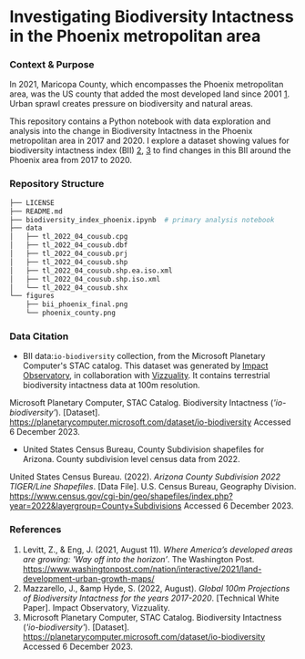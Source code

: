 # Investigating Biodiversity Intactness in the Phoenix metropolitan area

### Context & Purpose

In 2021, Maricopa County, which encompasses the Phoenix metropolitan area, was the US county that added the most developed land since 2001 [1](https://www.washingtonpost.com/nation/interactive/2021/land-development-urban-growth-maps/). Urban sprawl creates pressure on biodiversity and natural areas.

This repository contains a Python notebook with data exploration and analysis into the change in Biodiversity Intactness in the Phoenix metropolitan area in 2017 and 2020. I explore a dataset showing values for biodiversity intactness index (BII) [2](https://ai4edatasetspublicassets.blob.core.windows.net/assets/pdfs/io-biodiversity/Biodiversity_Intactness_whitepaper.pdf), [3](https://planetarycomputer.microsoft.com/dataset/io-biodiversity) to find changes in this BII around the Phoenix area from 2017 to 2020.


### Repository Structure

```bash
├── LICENSE
├── README.md
├── biodiversity_index_phoenix.ipynb  # primary analysis notebook
├── data
│   ├── tl_2022_04_cousub.cpg
│   ├── tl_2022_04_cousub.dbf
│   ├── tl_2022_04_cousub.prj
│   ├── tl_2022_04_cousub.shp
│   ├── tl_2022_04_cousub.shp.ea.iso.xml
│   ├── tl_2022_04_cousub.shp.iso.xml
│   └── tl_2022_04_cousub.shx
└── figures
    ├── bii_phoenix_final.png
    └── phoenix_county.png
```



### Data Citation

- BII data:`io-biodiversity` collection, from the Microsoft Planetary Computer's STAC catalog. This dataset was generated by [Impact Observatory](https://www.impactobservatory.com/), in collaboration with [Vizzuality](https://www.vizzuality.com/). It contains terrestrial biodiversity intactness data at 100m resolution. 

Microsoft Planetary Computer, STAC Catalog. Biodiversity Intactness (*'io-biodiversity'*). [Dataset].  https://planetarycomputer.microsoft.com/dataset/io-biodiversity Accessed 6 December 2023.


- United States Census Bureau, County Subdivision shapefiles for Arizona. County subdivision level census data from 2022.
   
United States Census Bureau. (2022). *Arizona County Subdivision 2022 TIGER/Line Shapefiles*. [Data File]. U.S. Census Bureau, Geography Division. https://www.census.gov/cgi-bin/geo/shapefiles/index.php?year=2022&layergroup=County+Subdivisions Accessed 6 December 2023.

### References

1. Levitt, Z., &amp; Eng, J. (2021, August 11). *Where America’s developed areas are growing: 'Way off into the horizon’*. The Washington Post. https://www.washingtonpost.com/nation/interactive/2021/land-development-urban-growth-maps/
2. Mazzarello, J., &amp Hyde, S. (2022, August). *Global 100m Projections of Biodiversity Intactness for the years 2017-2020*. [Technical White Paper]. Impact Observatory, Vizzuality.
3. Microsoft Planetary Computer, STAC Catalog. Biodiversity Intactness (*'io-biodiversity'*). [Dataset].  https://planetarycomputer.microsoft.com/dataset/io-biodiversity Accessed 6 December 2023.





